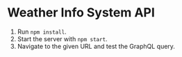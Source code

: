 # Weather Info System API

1. Run `npm install`.
2. Start the server with `npm start`.
3. Navigate to the given URL and test the GraphQL query.
